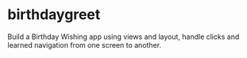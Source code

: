 # birthdaygreet
Build a Birthday Wishing app using views and layout, handle clicks and learned navigation from one screen to another.

